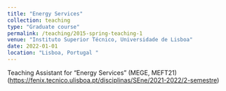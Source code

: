 ```yaml
---
title: "Energy Services"
collection: teaching
type: "Graduate course"
permalink: /teaching/2015-spring-teaching-1
venue: "Instituto Superior Técnico, Universidade de Lisboa"
date: 2022-01-01
location: "Lisboa, Portugal "
---
```


Teaching Assistant for “Energy Services” (MEGE, MEFT21)(https://fenix.tecnico.ulisboa.pt/disciplinas/SEne/2021-2022/2-semestre)

